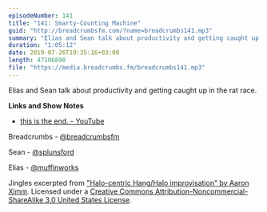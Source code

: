```yaml
---
episodeNumber: 141
title: "141: Smarty-Counting Machine"
guid: "http://breadcrumbsfm.com/?name=breadcrumbs141.mp3"
summary: "Elias and Sean talk about productivity and getting caught up in the rat race."
duration: "1:05:12"
date: 2019-07-26T19:35:16+03:00
length: 47106890
file: "https://media.breadcrumbs.fm/breadcrumbs141.mp3"
---
```

Elias and Sean talk about productivity and getting caught up in the rat race.

**Links and Show Notes**
- [this is the end. - YouTube](https://youtu.be/9Ti4wBKB4Yo)

Breadcrumbs - [@breadcrumbsfm](https://twitter.com/breadcrumbsfm)

Sean - [@splunsford](https://twitter.com/splunsford)

Elias - [@muffinworks](https://twitter.com/muffinworks)

Jingles excerpted from ["Halo-centric Hang/Halo improvisation" by Aaron Ximm](http://freemusicarchive.org/music/aaron_ximm/handpans_and_the_hang/). Licensed under a [Creative Commons Attribution-Noncommercial-ShareAlike 3.0 United States License](http://creativecommons.org/licenses/by-nc-sa/3.0/us/).